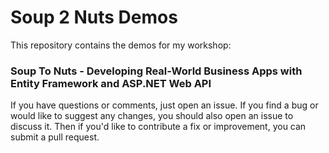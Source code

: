 # Soup 2 Nuts Demos
This repository contains the demos for my workshop:
### Soup To Nuts - Developing Real-World Business Apps with Entity Framework and ASP.NET Web API

If you have questions or comments, just open an issue.  If you find a bug or would like to suggest any changes, you should also open an issue to discuss it.  Then if you'd like to contribute a fix or improvement, you can submit a pull request.
